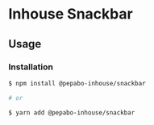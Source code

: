 # Inhouse Snackbar

## Usage

### Installation

```bash
$ npm install @pepabo-inhouse/snackbar

# or

$ yarn add @pepabo-inhouse/snackbar
```
